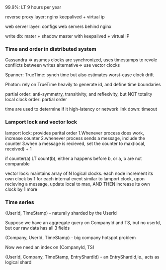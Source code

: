 99.9%: LT 9 hours per year 

reverse proxy layer: nginx keepalived + virtual ip

web server layer: configs web servers behind nginx

write db: mater + shadow master with keepalived + virtual IP


### Time and order in distributed system
Cassandra => asumes clocks are synchronized, uses timestamps to revole conflicts between writes
alternative=> use vector clocks

Spanner: TrueTime: synch time but also estimates worst-case clock drift

Photon: rely on TrueTime heavily to generate id, and define time boundaries

partial order: anti-symmetry, transitivity, and reflexivity, but NOT totality
local clock order: partial order

time are used to determine if it high-latency or network link down: timeout

### Lamport lock and vector lock

lamport lock: provides parital order
1.Whenever process does work, increase counter
2.whenever process sends a message, include the counter
3.when a message is recieved, set the counter to max(local, received) + 1

if counter(a) LT  count(b), either a happens before b, or a, b are not comparable

vector lock: maintains array of N logical clocks. each node increment its own clock by 1 for each internal event
similar to lamport clock, upon recieving a message, update local to max, AND THEN increase its own clock by 1 more

### Time series
(UserId, TimeStamp) - naturally sharded by the UserId

Suppose we have an aggregate query on CompanyId and TS, but no userId, but our raw data has all 3 fields 

(Company, UserId, TimeStamp) - big company hotspot problem

Now we need an index on (CompanyId, TS)

(UserId, Company, TimeStamp, EntryShardId) - an EntryShardId,ie., acts as logical shard


